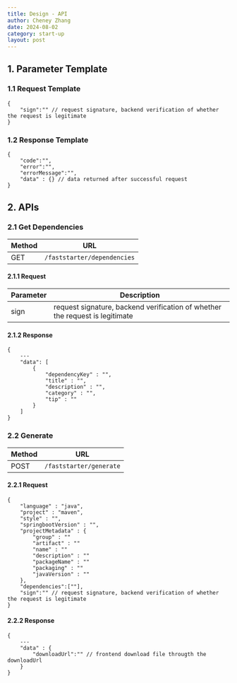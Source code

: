 ```yaml
---
title: Design - API
author: Cheney Zhang
date: 2024-08-02
category: start-up
layout: post
---
```


## 1. Parameter Template
### 1.1 Request Template
```black
{
    "sign":"" // request signature, backend verification of whether the request is legitimate
}
```
### 1.2 Response Template
```black
{
    "code":"",
    "error":"",
    "errorMessage":"",
    "data" : {} // data returned after successful request
}
```

## 2. APIs
### 2.1 Get Dependencies

| **Method** | **URL** | 
| --- | --- |
| GET | ``/faststarter/dependencies`` |

#### 2.1.1 Request

| **Parameter** | **Description** |
| --- | --- |
| sign | request signature, backend verification of whether the request is legitimate |

#### 2.1.2 Response
```black
{
    ---
    "data": [
        {
            "dependencyKey" : "",
            "title" : "",
            "description" : "",
            "category" : "",
            "tip" : ""
        }
    ]
}
```

### 2.2 Generate

| **Method** | **URL** |
| --- | --- |
| POST | ``/faststarter/generate`` |

#### 2.2.1 Request
```black
{
    "language" : "java",
    "project" : "maven",
    "style" : "",
    "springbootVersion" : "",
    "projectMetadata" : {
        "group" : ""
        "artifact" : ""
        "name" : ""
        "description" : ""
        "packageName" : ""
        "packaging" : ""
        "javaVersion" : ""
    },
    "dependencies":[""],
    "sign":"" // request signature, backend verification of whether the request is legitimate
}
```

#### 2.2.2 Response
```black
{
    ---
    "data" : {
        "downloadUrl":"" // frontend download file througth the downloadUrl
    }
}
```